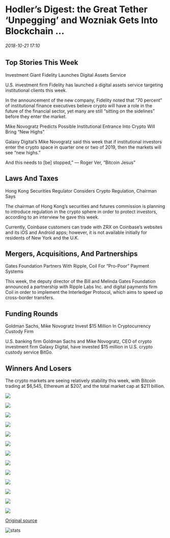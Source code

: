 # Hodler’s Digest: the Great Tether ‘Unpegging’ and Wozniak Gets Into Blockchain ...

###### 2018-10-21 17:10

## 

## Top Stories This Week

Investment Giant Fidelity Launches Digital Assets Service

U.S. investment firm Fidelity has launched a digital assets service targeting institutional clients this week.

In the announcement of the new company, Fidelity noted that “70 percent” of institutional finance executives believe crypto will have a role in the future of the financial sector, yet many are still “sitting on the sidelines” before they enter the market.

Mike Novogratz Predicts Possible Institutional Entrance Into Crypto Will Bring “New Highs”

Galaxy Digital’s Mike Novogratz said this week that if institutional investors enter the crypto space in quarter one or two of 2019, then the markets will see “new highs.”

And this needs to \[be\] stopped,” — Roger Ver, “Bitcoin Jesus”

## 

## Laws And Taxes

Hong Kong Securities Regulator Considers Crypto Regulation, Chairman Says

The chairman of Hong Kong’s securities and futures commission is planning to introduce regulation in the crypto sphere in order to protect investors, according to an interview he gave this week.

Currently, Coinbase customers can trade with ZRX on Coinbase’s websites and its iOS and Android apps; however, it is not available initially for residents of New York and the U.K.

## 

## Mergers, Acquisitions, And Partnerships

Gates Foundation Partners With Ripple, Coil For “Pro-Poor” Payment Systems

This week, the deputy director of the Bill and Melinda Gates Foundation announced a partnership with Ripple Labs Inc. and digital payments firm Coil in order to implement the Interledger Protocol, which aims to speed up cross-border transfers.

## 

## Funding Rounds

Goldman Sachs, Mike Novogratz Invest $15 Million In Cryptocurrency Custody Firm

U.S. banking firm Goldman Sachs and Mike Novogratz, CEO of crypto investment firm Galaxy Digital, have invested $15 million in U.S. crypto custody service BitGo.

## 

## Winners And Losers

The crypto markets are seeing relatively stability this week, with Bitcoin trading at $6,545, Ethereum at $207, and the total market cap at $211 billion.

![](https://s3.cointelegraph.com/storage/uploads/view/e170badf4af6322790307865e1995b8f.jpg)

![](https://s3.cointelegraph.com/storage/uploads/view/aad350cb02ce30dde75d72fe001d17c3.jpg)

![](https://s3.cointelegraph.com/storage/uploads/view/0a01dc7c18f3da1519f0c3e6a6411fa7.jpg)

![](https://s3.cointelegraph.com/storage/uploads/view/59d458ec03db74573899638fdd675a72.jpg)

![](https://s3.cointelegraph.com/storage/uploads/view/522db768f91059b969fb2cf7dedd1b34.jpg)

![](https://s3.cointelegraph.com/storage/uploads/view/4c8c203578e997341fd14bb3deb3d14e.jpg)

![](https://s3.cointelegraph.com/storage/uploads/view/1ebc475ce268a686ccc31e9e699e3380.jpg)

![](https://s3.cointelegraph.com/storage/uploads/view/9351d16d5fd72c1adddf5eeb30a5d1df.jpg)

![](https://s3.cointelegraph.com/storage/uploads/view/dc84963358139696b0dbd28b02d78419.jpg)

![](https://s3.cointelegraph.com/storage/uploads/view/3613e1e9792e67e9d039fa5ec2069925.png)

![](https://s3.cointelegraph.com/storage/uploads/view/f67c47b97581814548b2a777a5558039.jpg)

![](https://s3.cointelegraph.com/storage/uploads/view/fe304dcf4c0ca30850e13c52011f6a7c.jpg)

![](https://s3.cointelegraph.com/storage/uploads/view/9868b3dffb24884452f3be682f1643fe.jpg)

[Original source](https://cointelegraph.com/news/hodlers-digest-the-great-tether-unpegging-and-wozniak-gets-into-blockchain)

![stats](https://c.statcounter.com/11760860/0/a89fa40b/1/ "stats")
